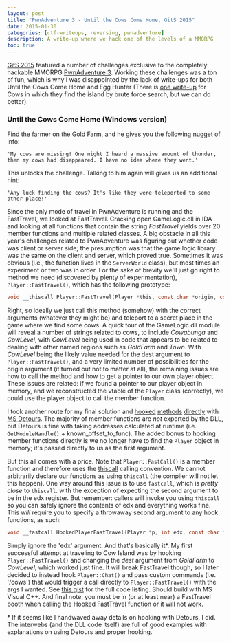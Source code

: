 ```yaml
---
layout: post
title: "PwnAdventure 3 - Until the Cows Come Home, GitS 2015"
date: 2015-01-30
categories: [ctf-writeups, reversing, pwnadventure]
description: A write-up where we hack one of the levels of a MMORPG
toc: true
---
```


[GitS 2015](http://ghostintheshellcode.com/2015-final/) featured a number of challenges exclusive to the completely hackable MMORPG [PwnAdventure 3](http://www.pwnadventure.com/).  Working these challenges was a ton of fun, which is why I was disappointed by the lack of write-ups for both Until the Cows Come Home and Egg Hunter (There is [one write-up](http://lockboxx.blogspot.com/2015/01/ghost-in-shellcode-2015-ctf-writeup-pwn.html) for Cows in which they find the island by brute force search, but we can do better).

### Until the Cows Come Home (Windows version)

Find the farmer on the Gold Farm, and he gives you the following nugget of info:

```
'My cows are missing! One night I heard a massive amount of thunder, then my cows had disappeared. I have no idea where they went.'
```

This unlocks the challenge.  Talking to him again will gives us an additional hint:

```
'Any luck finding the cows? It's like they were teleported to some other place!'
```

Since the only mode of travel in PwnAdventure is running and the FastTravel, we looked at FastTravel.  Cracking open GameLogic.dll in IDA and looking at all functions that contain the string *FastTravel* yields over 20 member functions and multiple related classes.  A big obstacle in all this year's challenges related to PwnAdventure was figuring out whether code was client or server side; the presumption was that the game logic library was the same on the client and server, which proved true.  Sometimes it was obvious (i.e., the function lives in the `ServerWorld` class), but most times an experiment or two was in order.  For the sake of brevity we'll just go right to method we need (discovered by plenty of experimentation), `Player::FastTravel()`, which has the following prototype:

```c
void __thiscall Player::FastTravel(Player *this, const char *origin, const char *dest)
```

Right, so ideally we just call this method (somehow) with the correct arguments (whatever they might be) and teleport to a secret place in the game where we find some cows.  A quick tour of the GameLogic.dll module will reveal a number of strings related to cows, to include *Cowabunga* and *CowLevel*, with *CowLevel* being used in code that appears to be related to dealing with other named regions such as *GoldFarm* and *Town*.  With *CowLevel* being the likely value needed for the dest argument to `Player::FastTravel()`, and a very limited number of possibilities for the origin argument (it turned out not to matter at all), the remaining issues are how to call the method and how to get a pointer to our own player object.  These issues are related: if we found a pointer to our player object in memory, and we reconstructed the vtable of the `Player` class (correctly), we could use the player object to call the member function.  

I took another route for my final solution and [hooked](http://en.wikipedia.org/wiki/Hooking) [methods](http://stackoverflow.com/questions/873658/how-can-i-hook-windows-functions-in-c-c?rq=1) [directly](http://snipd.net/hooking-with-the-microsoft-detours-library-in-c) with [MS Detours](http://research.microsoft.com/en-us/projects/detours/).  The majority of member functions are *not*  exported by the DLL, but Detours is fine with taking addresses calculated at runtime (i.e. `GetModuleHandle()` + known_offset_to_func).  The added bonus to hooking member functions directly is we no longer have to find the `Player` object in memory; it's passed directly to us as the first argument.  

But this all comes with a price.  Note that `Player::FastCall()` is a member function and therefore uses the [thiscall](http://en.wikipedia.org/wiki/X86_calling_conventions#List_of_x86_calling_conventions) calling convention.  We cannot arbitrarily declare our functions as using `thiscall` (the compiler will not let this happen).  One way around this issue is to use `fastcall`, which is *pretty close* to `thiscall`.  with the exception of expecting the second argument to be in the edx register.  But remember: callers will invoke you using `thiscall` so you can safely ignore the contents of edx and everything works fine.  This *will* require you to specify a throwaway second argument to any hook functions, as such:

```c
void __fastcall HookedPlayerFastTravel(Player *p, int edx, const char *origin, const char *dest)
```

Simply ignore the 'edx' argument.  And that's basically it\*.  My first successful attempt at traveling to Cow Island was by hooking `Player::FastTravel()` and changing the *dest* argument from *GoldFarm* to *CowLevel*, which worked just fine. It will break FastTravel though, so I later decided to instead hook `Player::Chat()` and pass custom commands (i.e. '/cows') that would trigger a call directly to `Player::FastTravel()` with the args I wanted.  See [this gist](https://gist.github.com/dropkickgit/2b65c0ac18506e5c5f0f) for the full code listing.  Should build with MS Visual C++.  And final note, you must be in (or at least near) a FastTravel booth when calling the Hooked FastTravel function or it will not work.

\* If it seems like I handwaved away details on hooking with Detours, I did.  The interwebs (and the DLL code itself) are full of good examples with explanations on using Detours and proper hooking.

